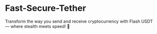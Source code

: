 # Fast-Secure-Tether
Transform the way you send and receive cryptocurrency with Flash USDT — where stealth meets speed! 🚀
